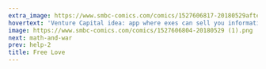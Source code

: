 ```yaml
---
extra_image: https://www.smbc-comics.com/comics/1527606817-20180529after.png
hovertext: 'Venture Capital idea: app where exes can sell you information about bad things that have happened to them.'
image: https://www.smbc-comics.com/comics/1527606804-20180529 (1).png
next: math-and-war
prev: help-2
title: Free Love
---
```


